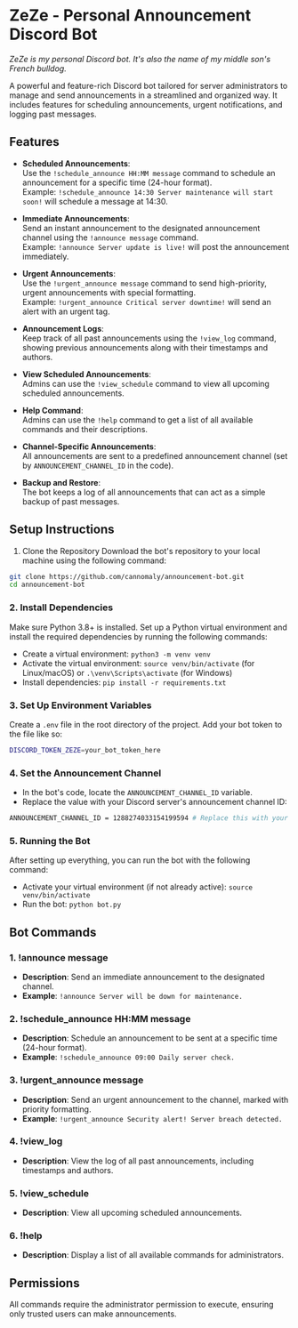 # ZeZe - Personal Announcement Discord Bot

*ZeZe is my personal Discord bot. It's also the name of my middle son's French bulldog.*

A powerful and feature-rich Discord bot tailored for server administrators to manage and send announcements in a streamlined and organized way. It includes features for scheduling announcements, urgent notifications, and logging past messages.

## Features

- **Scheduled Announcements**:  
  Use the `!schedule_announce HH:MM message` command to schedule an announcement for a specific time (24-hour format).  
  Example: `!schedule_announce 14:30 Server maintenance will start soon!` will schedule a message at 14:30.

- **Immediate Announcements**:  
  Send an instant announcement to the designated announcement channel using the `!announce message` command.  
  Example: `!announce Server update is live!` will post the announcement immediately.

- **Urgent Announcements**:  
  Use the `!urgent_announce message` command to send high-priority, urgent announcements with special formatting.  
  Example: `!urgent_announce Critical server downtime!` will send an alert with an urgent tag.

- **Announcement Logs**:  
  Keep track of all past announcements using the `!view_log` command, showing previous announcements along with their timestamps and authors.

- **View Scheduled Announcements**:  
  Admins can use the `!view_schedule` command to view all upcoming scheduled announcements.

- **Help Command**:  
  Admins can use the `!help` command to get a list of all available commands and their descriptions.

- **Channel-Specific Announcements**:  
  All announcements are sent to a predefined announcement channel (set by `ANNOUNCEMENT_CHANNEL_ID` in the code).

- **Backup and Restore**:  
  The bot keeps a log of all announcements that can act as a simple backup of past messages.

## Setup Instructions

 1. Clone the Repository
Download the bot's repository to your local machine using the following command:
```bash
git clone https://github.com/cannomaly/announcement-bot.git
cd announcement-bot
```

### 2. Install Dependencies
Make sure Python 3.8+ is installed. Set up a Python virtual environment and install the required dependencies by running the following commands:
- Create a virtual environment: `python3 -m venv venv`
- Activate the virtual environment: `source venv/bin/activate` (for Linux/macOS) or `.\venv\Scripts\activate` (for Windows)
- Install dependencies: `pip install -r requirements.txt`

### 3. Set Up Environment Variables
Create a `.env` file in the root directory of the project. Add your bot token to the file like so:
```bash
DISCORD_TOKEN_ZEZE=your_bot_token_here
```

### 4. Set the Announcement Channel
- In the bot's code, locate the `ANNOUNCEMENT_CHANNEL_ID` variable.
- Replace the value with your Discord server's announcement channel ID:
```bash
ANNOUNCEMENT_CHANNEL_ID = 1288274033154199594 # Replace this with your channel's ID
```

### 5. Running the Bot

After setting up everything, you can run the bot with the following command:
- Activate your virtual environment (if not already active): `source venv/bin/activate`
- Run the bot: `python bot.py`

## Bot Commands

### 1. !announce message
- **Description**: Send an immediate announcement to the designated channel.
- **Example**: `!announce Server will be down for maintenance.`

### 2. !schedule_announce HH:MM message
- **Description**: Schedule an announcement to be sent at a specific time (24-hour format).
- **Example**: `!schedule_announce 09:00 Daily server check.`

### 3. !urgent_announce message
- **Description**: Send an urgent announcement to the channel, marked with priority formatting.
- **Example**: `!urgent_announce Security alert! Server breach detected.`

### 4. !view_log
- **Description**: View the log of all past announcements, including timestamps and authors.

### 5. !view_schedule
- **Description**: View all upcoming scheduled announcements.

### 6. !help
- **Description**: Display a list of all available commands for administrators.

## Permissions
All commands require the administrator permission to execute, ensuring only trusted users can make announcements.
